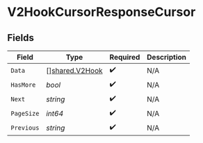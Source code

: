 # V2HookCursorResponseCursor


## Fields

| Field                                                   | Type                                                    | Required                                                | Description                                             |
| ------------------------------------------------------- | ------------------------------------------------------- | ------------------------------------------------------- | ------------------------------------------------------- |
| `Data`                                                  | [][shared.V2Hook](../../../pkg/models/shared/v2hook.md) | :heavy_check_mark:                                      | N/A                                                     |
| `HasMore`                                               | *bool*                                                  | :heavy_check_mark:                                      | N/A                                                     |
| `Next`                                                  | *string*                                                | :heavy_check_mark:                                      | N/A                                                     |
| `PageSize`                                              | *int64*                                                 | :heavy_check_mark:                                      | N/A                                                     |
| `Previous`                                              | *string*                                                | :heavy_check_mark:                                      | N/A                                                     |